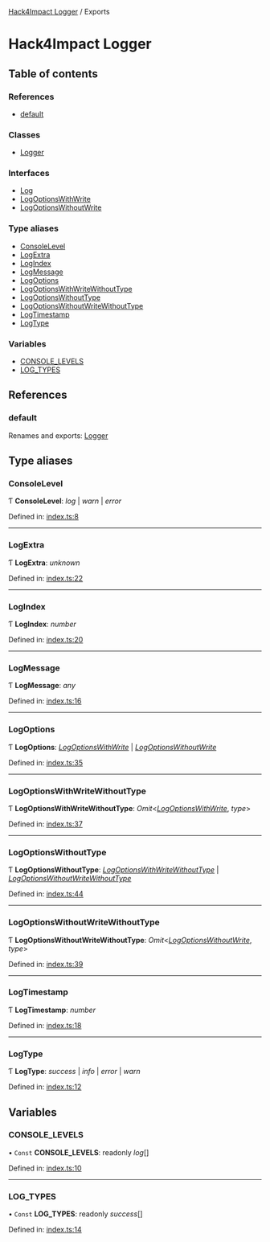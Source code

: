 [Hack4Impact Logger](https://github.com/hack4impact/logger/tree/main/docs/README.md) / Exports

# Hack4Impact Logger

## Table of contents

### References

- [default](https://github.com/hack4impact/logger/tree/main/docs/modules.md#default)

### Classes

- [Logger](https://github.com/hack4impact/logger/tree/main/docs/classes/logger.md)

### Interfaces

- [Log](https://github.com/hack4impact/logger/tree/main/docs/interfaces/log.md)
- [LogOptionsWithWrite](https://github.com/hack4impact/logger/tree/main/docs/interfaces/logoptionswithwrite.md)
- [LogOptionsWithoutWrite](https://github.com/hack4impact/logger/tree/main/docs/interfaces/logoptionswithoutwrite.md)

### Type aliases

- [ConsoleLevel](https://github.com/hack4impact/logger/tree/main/docs/modules.md#consolelevel)
- [LogExtra](https://github.com/hack4impact/logger/tree/main/docs/modules.md#logextra)
- [LogIndex](https://github.com/hack4impact/logger/tree/main/docs/modules.md#logindex)
- [LogMessage](https://github.com/hack4impact/logger/tree/main/docs/modules.md#logmessage)
- [LogOptions](https://github.com/hack4impact/logger/tree/main/docs/modules.md#logoptions)
- [LogOptionsWithWriteWithoutType](https://github.com/hack4impact/logger/tree/main/docs/modules.md#logoptionswithwritewithouttype)
- [LogOptionsWithoutType](https://github.com/hack4impact/logger/tree/main/docs/modules.md#logoptionswithouttype)
- [LogOptionsWithoutWriteWithoutType](https://github.com/hack4impact/logger/tree/main/docs/modules.md#logoptionswithoutwritewithouttype)
- [LogTimestamp](https://github.com/hack4impact/logger/tree/main/docs/modules.md#logtimestamp)
- [LogType](https://github.com/hack4impact/logger/tree/main/docs/modules.md#logtype)

### Variables

- [CONSOLE_LEVELS](https://github.com/hack4impact/logger/tree/main/docs/modules.md#console_levels)
- [LOG_TYPES](https://github.com/hack4impact/logger/tree/main/docs/modules.md#log_types)

## References

### default

Renames and exports: [Logger](https://github.com/hack4impact/logger/tree/main/docs/classes/logger.md)

## Type aliases

### ConsoleLevel

Ƭ **ConsoleLevel**: _log_ \| _warn_ \| _error_

Defined in: [index.ts:8](https://github.com/hack4impact/logger/blob/331132d/src/index.ts#L8)

---

### LogExtra

Ƭ **LogExtra**: _unknown_

Defined in: [index.ts:22](https://github.com/hack4impact/logger/blob/331132d/src/index.ts#L22)

---

### LogIndex

Ƭ **LogIndex**: _number_

Defined in: [index.ts:20](https://github.com/hack4impact/logger/blob/331132d/src/index.ts#L20)

---

### LogMessage

Ƭ **LogMessage**: _any_

Defined in: [index.ts:16](https://github.com/hack4impact/logger/blob/331132d/src/index.ts#L16)

---

### LogOptions

Ƭ **LogOptions**: [_LogOptionsWithWrite_](https://github.com/hack4impact/logger/tree/main/docs/interfaces/logoptionswithwrite.md) \| [_LogOptionsWithoutWrite_](https://github.com/hack4impact/logger/tree/main/docs/interfaces/logoptionswithoutwrite.md)

Defined in: [index.ts:35](https://github.com/hack4impact/logger/blob/331132d/src/index.ts#L35)

---

### LogOptionsWithWriteWithoutType

Ƭ **LogOptionsWithWriteWithoutType**: _Omit_<[_LogOptionsWithWrite_](https://github.com/hack4impact/logger/tree/main/docs/interfaces/logoptionswithwrite.md), _type_\>

Defined in: [index.ts:37](https://github.com/hack4impact/logger/blob/331132d/src/index.ts#L37)

---

### LogOptionsWithoutType

Ƭ **LogOptionsWithoutType**: [_LogOptionsWithWriteWithoutType_](https://github.com/hack4impact/logger/tree/main/docs/modules.md#logoptionswithwritewithouttype) \| [_LogOptionsWithoutWriteWithoutType_](https://github.com/hack4impact/logger/tree/main/docs/modules.md#logoptionswithoutwritewithouttype)

Defined in: [index.ts:44](https://github.com/hack4impact/logger/blob/331132d/src/index.ts#L44)

---

### LogOptionsWithoutWriteWithoutType

Ƭ **LogOptionsWithoutWriteWithoutType**: _Omit_<[_LogOptionsWithoutWrite_](https://github.com/hack4impact/logger/tree/main/docs/interfaces/logoptionswithoutwrite.md), _type_\>

Defined in: [index.ts:39](https://github.com/hack4impact/logger/blob/331132d/src/index.ts#L39)

---

### LogTimestamp

Ƭ **LogTimestamp**: _number_

Defined in: [index.ts:18](https://github.com/hack4impact/logger/blob/331132d/src/index.ts#L18)

---

### LogType

Ƭ **LogType**: _success_ \| _info_ \| _error_ \| _warn_

Defined in: [index.ts:12](https://github.com/hack4impact/logger/blob/331132d/src/index.ts#L12)

## Variables

### CONSOLE_LEVELS

• `Const` **CONSOLE_LEVELS**: readonly _log_[]

Defined in: [index.ts:10](https://github.com/hack4impact/logger/blob/331132d/src/index.ts#L10)

---

### LOG_TYPES

• `Const` **LOG_TYPES**: readonly _success_[]

Defined in: [index.ts:14](https://github.com/hack4impact/logger/blob/331132d/src/index.ts#L14)
